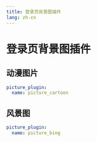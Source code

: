 ```yaml
---
title: 登录页背景图插件
lang: zh-cn
---
```


# 登录页背景图插件

## 动漫图片

```yaml
picture_plugin:
  name: picture_cartoon
```

## 风景图

```yaml
picture_plugin:
  name: picture_bing
```